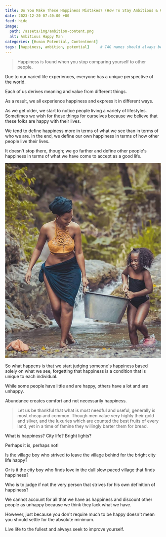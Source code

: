 ```yaml
---
title: Do You Make These Happiness Mistakes? (How To Stay Ambitious & Content)
date: 2023-12-20 07:40:00 +00
feed: hide
image:
  path: /assets/img/ambition-content.png
  alt: Ambitious Happy Man
categories: [Human Potential, Contentment]
tags: [happiness, ambition, potential]     # TAG names should always be lowercase
---
```


> Happiness is found when you stop comparing yourself to other people.

Due to our varied life experiences, everyone has a unique perspective of the world. 

Each of us derives meaning and value from different things.

As a result, we all experience happiness and express it in different ways.

As we get older, we start to notice people living a variety of lifestyles. Sometimes we wish for these things for ourselves because we believe that these folks are happy with their lives.

We tend to define happiness more in terms of what we see than in terms of who we are. In the end, we define our own happiness in terms of how other people live their lives.

It doesn't stop there, though; we go farther and define other people's happiness in terms of what we have come to accept as a good life.

![mother and daiughter](/assets/img/mother_n_daughter.jpg)

So what happens is that we start judging someone's happiness based solely on what we see, forgetting that happiness is a condition that is unique to each individual.

While some people have little and are happy, others have a lot and are unhappy.

Abundance creates comfort and not necessarily happiness.

> Let us be thankful that what is most needful and useful, generally is most cheap and common. Though men value very highly their gold and silver, and the luxuries which are counted the best fruits of every land, yet in a time of famine they willingly barter them for bread.

What is happiness? City life? Bright lights? 

Perhaps it is, perhaps not! 

Is the village boy who strived to leave the village behind for the bright city life happy? 

Or is it the city boy who finds love in the dull slow paced village that finds happiness?

Who is to judge if not the very person that strives for his own definition of happiness?

We cannot account for all that we have as happiness and discount other people as unhappy because we think they lack what we have.

However, just because you don't require much to be happy doesn't mean you should settle for the absolute minimum. 

Live life to the fullest and always seek to improve yourself.
